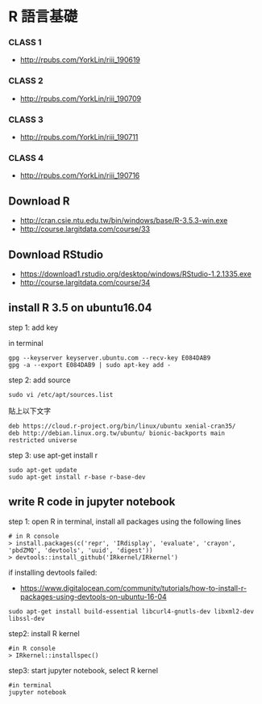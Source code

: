 ﻿# R 語言基礎

### CLASS 1
- http://rpubs.com/YorkLin/riii_190619

### CLASS 2 
- http://rpubs.com/YorkLin/riii_190709 

### CLASS 3
- http://rpubs.com/YorkLin/riii_190711

### CLASS 4
- http://rpubs.com/YorkLin/riii_190716

## Download R
- http://cran.csie.ntu.edu.tw/bin/windows/base/R-3.5.3-win.exe 
- http://course.largitdata.com/course/33

## Download RStudio
- https://download1.rstudio.org/desktop/windows/RStudio-1.2.1335.exe 
- http://course.largitdata.com/course/34

## install R 3.5 on ubuntu16.04
step 1: add key

in terminal
```
gpg --keyserver keyserver.ubuntu.com --recv-key E084DAB9
gpg -a --export E084DAB9 | sudo apt-key add -
```

step 2: add source
```
sudo vi /etc/apt/sources.list
```

貼上以下文字
```
deb https://cloud.r-project.org/bin/linux/ubuntu xenial-cran35/
deb http://debian.linux.org.tw/ubuntu/ bionic-backports main restricted universe
```
step 3: use apt-get install r
```
sudo apt-get update
sudo apt-get install r-base r-base-dev
```

## write R code in jupyter notebook
step 1: open R in terminal, install all packages using the following lines
```
# in R console
> install.packages(c('repr', 'IRdisplay', 'evaluate', 'crayon', 'pbdZMQ', 'devtools', 'uuid', 'digest'))
> devtools::install_github('IRkernel/IRkernel')
```
if installing devtools failed:
- https://www.digitalocean.com/community/tutorials/how-to-install-r-packages-using-devtools-on-ubuntu-16-04
```
sudo apt-get install build-essential libcurl4-gnutls-dev libxml2-dev libssl-dev
```

step2: install R kernel
```
#in R console
> IRkernel::installspec()
```

step3: start jupyter notebook, select R kernel
```
#in terminal
jupyter notebook
```



